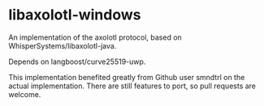 # libaxolotl-windows
An implementation of the axolotl protocol, based on WhisperSystems/libaxolotl-java.

Depends on langboost/curve25519-uwp.

This implementation benefited greatly from Github user smndtrl on the actual implementation. There are still features to port, so pull requests are welcome.
